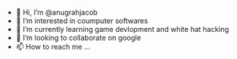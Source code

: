 - 👋 Hi, I’m @anugrahjacob
- 👀 I’m interested in coumputer softwares
- 🌱 I’m currently learning game devlopment and white hat hacking
- 💞️ I’m looking to collaborate on google
- 📫 How to reach me ...

<!---
anugrahjacob/anugrahjacob is a ✨ special ✨ repository because its `README.md` (this file) appears on your GitHub profile.
You can click the Preview link to take a look at your changes.
--->
